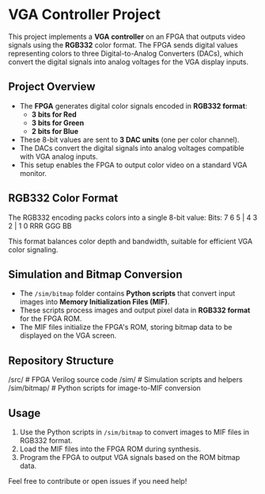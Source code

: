# VGA Controller Project

This project implements a **VGA controller** on an FPGA that outputs video signals using the **RGB332** color format.
The FPGA sends digital values representing colors to three Digital-to-Analog Converters (DACs),
which convert the digital signals into analog voltages for the VGA display inputs.

## Project Overview

- The **FPGA** generates digital color signals encoded in **RGB332 format**:
  - **3 bits for Red**
  - **3 bits for Green**
  - **2 bits for Blue**
- These 8-bit values are sent to **3 DAC units** (one per color channel).
- The DACs convert the digital signals into analog voltages compatible with VGA analog inputs.
- This setup enables the FPGA to output color video on a standard VGA monitor.

## RGB332 Color Format

The RGB332 encoding packs colors into a single 8-bit value:
Bits: 7 6 5 | 4 3 2 | 1 0
RRR GGG BB

This format balances color depth and bandwidth, suitable for efficient VGA color signaling.

## Simulation and Bitmap Conversion

- The `/sim/bitmap` folder contains **Python scripts** that convert input images into **Memory Initialization Files (MIF)**.
- These scripts process images and output pixel data in **RGB332 format** for the FPGA ROM.
- The MIF files initialize the FPGA's ROM, storing bitmap data to be displayed on the VGA screen.

## Repository Structure

/src/ # FPGA Verilog source code
/sim/ # Simulation scripts and helpers
/sim/bitmap/ # Python scripts for image-to-MIF conversion


## Usage

1. Use the Python scripts in `/sim/bitmap` to convert images to MIF files in RGB332 format.
2. Load the MIF files into the FPGA ROM during synthesis.
3. Program the FPGA to output VGA signals based on the ROM bitmap data.


Feel free to contribute or open issues if you need help!